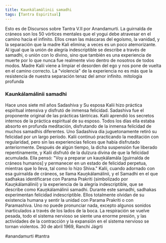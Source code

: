 ```yaml
---
title: Kaunkálamálinii samadhi
tags: [Tantra Espiritual]
---
```

Esto es de Discursos sobre Tantra V.II por Anandamurti. La guirnalda de cráneos son los 50 vórtices mentales que el yogui debe atravesar en el camino hacia el infinito. Ellos crean las máscaras del egoísmo, la vanidad, y la separación que la madre Kali elimina; a veces es un poco atemorizante. Al igual que la unión de alegría indescriptible se describe a través de samadhi, o unión con lo divino, sino que también es una experiencia de muerte por lo que nunca fue realmente vivo dentro de nosotros de todos modos. Madre Kalii viene a limpiar el desorden del ego y nos pone de vuelta en el camino correcto. La "violencia" de la experiencia no es más que la resistencia de nuestra separación tenaz del amor infinito. mitologia profunda

### Kaunkálamálinii samadhi

Hace unos siete mil años Sadashiva y Su esposa Kalii hizo práctica espiritual intensiva y disfrutó de inmensa felicidad. Sadashiva fue el proponente original de las prácticas tántricas. Kalii aprendió los secretos internos de la práctica espiritual de su esposo. Todos los días ella estaba absorto en profunda meditación, disfrutando de la inmensa felicidad de muchos samadhis diferentes. Uno Sadashiva día juguetonamente retiró su felicidad por un largo período. Kalii continuó practicando la meditación con regularidad, pero sin las experiencias felices que había disfrutado anteriormente. Después de algún tiempo, la dicha suspensión fue liberado repentinamente, y Kalii disfrutó de la dulzura divina de que la felicidad acumulada.
Ella pensó: "Voy a preparar un kauṋkálamála [guirnalda de cráneos humanos] y permanecer en un estado de felicidad perpetua, mientras que lo lleva, tal como lo hizo Shiva." Kalii, cuando adornado con esa guirnalda de cráneos, se llama Kauṋkálamálinii, y el Samadhi en el que sadhakas identificarse con Parama Prakriti (simbolizado por Kauṋkálamálinii) y la experiencia de la alegría indescriptible, que se describe como Kauṋkálamálinii samadhi.
Durante este samadhi, sadhakas experimentan felicidad indescriptible. Ellos totalmente olvidan de su existencia humana y sentir la unidad con Parama Prakriti o con Paramashiva. Uno no puede pronunciar nada, excepto algunos sonidos inarticulados a través de los lados de la boca. La respiración se vuelve pesada, todo el sistema nervioso se siente una enorme presión, y las actividades de la contracción y la expansión en el sistema nervioso se tornan violentos.
30 de abril 1969, Ranchi Jágrti

#anandamurti #tantra
